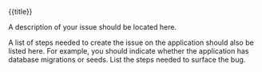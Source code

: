 {{title}}

A description of your issue should be located here.

A list of steps needed to create the issue on the application should also be
listed here. For example, you should indicate whether the application has
database migrations or seeds. List the steps needed to surface the bug.
